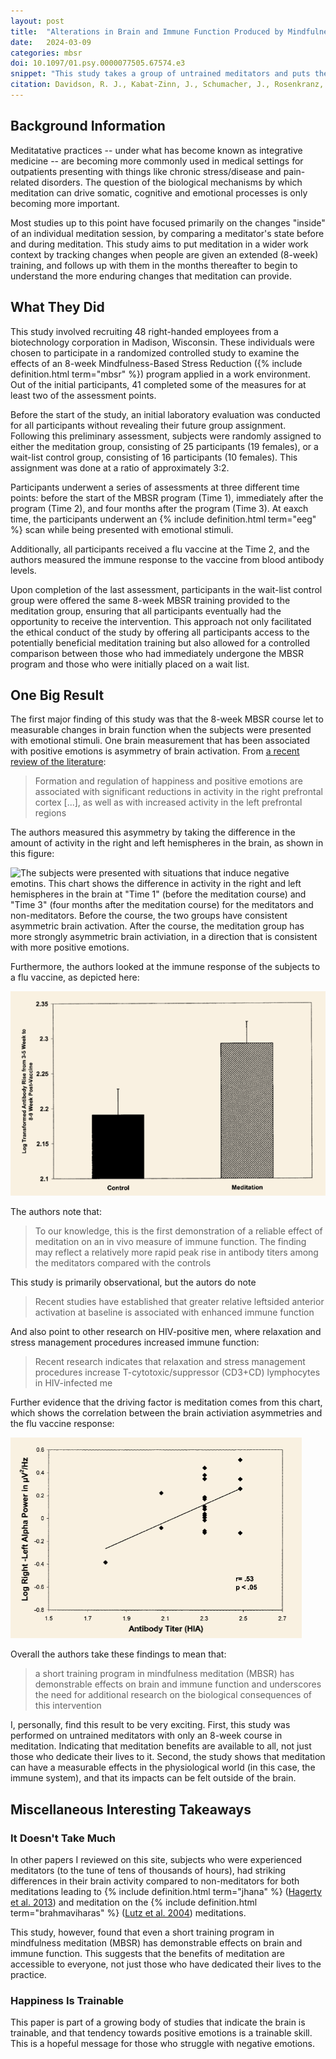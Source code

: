 ```yaml
---
layout: post
title:  "Alterations in Brain and Immune Function Produced by Mindfulness Meditation"
date:   2024-03-09
categories: mbsr
doi: 10.1097/01.psy.0000077505.67574.e3
snippet: "This study takes a group of untrained meditators and puts them through an 8-week course in Mindfulness-based Stress Reduction (MBSR).  The study finds that the meditation group have brain activity implying a more positive emotional frame.  Furthermore, the meditation group had a significantly stronger immune response to a flu vaccine than the non-meditators.  The authors conclude that a short training program in mindfulness meditation has demonstrable effects on both brain and immune function."
citation: Davidson, R. J., Kabat-Zinn, J., Schumacher, J., Rosenkranz, M., Muller, D., Santorelli, S. F., Urbanowski, F., Harrington, A., Bonus, K., & Sheridan, J. F. (2003). Alterations in Brain and Immune Function Produced by Mindfulness Meditation. In Psychosomatic Medicine (Vol. 65, Issue 4, pp. 564–570). Ovid Technologies (Wolters Kluwer Health). [10.1097/01.psy.0000077505.67574.e3](https://doi.org/10.1097/01.psy.0000077505.67574.e3)
---
```


## Background Information

Meditatative practices -- under what has become known as integrative medicine -- are becoming more commonly used in medical settings for outpatients presenting with things like chronic stress/disease and pain-related disorders.  The question of the biological mechanisms by which meditation can drive somatic, cognitive and emotional processes is only becoming more important.

Most studies up to this point have focused primarily on the changes "inside" of an individual meditation session, by comparing a meditator's state before and during meditation.  This study aims to put meditation in a wider work context by tracking changes when people are given an extended (8-week) training, and follows up with them in the months thereafter to begin to understand the more enduring changes that meditation can provide.

## What They Did

This study involved recruiting 48 right-handed employees from a biotechnology corporation in Madison, Wisconsin. These individuals were chosen to participate in a randomized controlled study to examine the effects of an 8-week Mindfulness-Based Stress Reduction ({% include definition.html term="mbsr" %}) program applied in a work environment. Out of the initial participants, 41 completed some of the measures for at least two of the assessment points.

Before the start of the study, an initial laboratory evaluation was conducted for all participants without revealing their future group assignment. Following this preliminary assessment, subjects were randomly assigned to either the meditation group, consisting of 25 participants (19 females), or a wait-list control group, consisting of 16 participants (10 females). This assignment was done at a ratio of approximately 3:2.

Participants underwent a series of assessments at three different time points: before the start of the MBSR program (Time 1), immediately after the program (Time 2), and four months after the program (Time 3).  At eaxch time, the participants underwent an {% include definition.html term="eeg" %} scan while being presented with emotional stimuli.

Additionally, all participants received a flu vaccine at the Time 2, and the authors measured the immune response to the vaccine from blood antibody levels.

Upon completion of the last assessment, participants in the wait-list control group were offered the same 8-week MBSR training provided to the meditation group, ensuring that all participants eventually had the opportunity to receive the intervention. This approach not only facilitated the ethical conduct of the study by offering all participants access to the potentially beneficial meditation training but also allowed for a controlled comparison between those who had immediately undergone the MBSR program and those who were initially placed on a wait list.

## One Big Result

The first major finding of this study was that the 8-week MBSR course let to measurable changes in brain function when the subjects were presented with emotional stimuli.  One brain measurement that has been associated with positive emotions is asymmetry of brain activation.  From [a recent review of the literature](https://www.ncbi.nlm.nih.gov/pmc/articles/PMC7111451/):

> Formation and regulation of happiness and positive emotions are associated with significant reductions in activity in the right prefrontal cortex [...], as well as with increased activity in the left prefrontal regions

The authors measured this asymmetry by taking the difference in the amount of activity in the right and left hemispheres in the brain, as shown in this figure:

![The subjects were presented with situations that induce negative emotins.  This chart shows the difference in activity in the right and left hemispheres in the brain at "Time 1" (before the meditation course) and "Time 3" (four months after the meditation course) for the meditators and non-meditators.  Before the course, the two groups have consistent asymmetric brain activation.  After the course, the meditation group has more strongly asymmetric brain activiation, in a direction that is consistent with more positive emotions.](/assets/article_images/brain-and-immune-function/brain_asymmetry.png)

Furthermore, the authors looked at the immune response of the subjects to a flu vaccine, as depicted here:

![The increase in antibodies after a flu vaccine for the control group and meditators. The meditators had significantly more flu antibodies than the non-meditators](/assets/article_images/brain-and-immune-function/flu_vaccine_response.png)

The authors note that:

> To our knowledge, this is the first demonstration of a reliable effect of meditation on an in vivo measure of immune function. The finding may reflect a relatively more rapid peak rise in antibody titers among the meditators compared with the controls

This study is primarily observational, but the autors do note

> Recent studies have established that greater relative leftsided anterior activation at baseline is associated with enhanced immune function

And also point to other research on HIV-positive men, where relaxation and stress management procedures increased immune function:

> Recent research indicates that relaxation and stress management procedures increase T-cytotoxic/suppressor (CD3+CD) lymphocytes in HIV-infected me

Further evidence that the driving factor is meditation comes from this chart, which shows the correlation between the brain activiation asymmetries and the flu vaccine response:

![Correlation of the magnitude of brainwave asymmetries (a measure improved by meditation) to the rise in antibodies after a flu shot.  The meditators who showed the largest increases in brain activation asymmetry also showed the largest responses to the vaccine.  There was no relation between these variables in the non-meditator group.](/assets/article_images/brain-and-immune-function/final_result.png)

Overall the authors take these findings to mean that:

> a short training program in mindfulness meditation (MBSR) has demonstrable effects on brain and immune function and underscores the need for additional research on the biological consequences of this intervention

I, personally, find this result to be very exciting.  First, this study was performed on untrained meditators with only an 8-week course in meditation. Indicating that meditation benefits are available to all, not just those who dedicate their lives to it.  Second, the study shows that meditation can have a measurable effects in the physiological world (in this case, the immune system), and that its impacts can be felt outside of the brain.

## Miscellaneous Interesting Takeaways

### It Doesn't Take Much

In other papers I reviewed on this site, subjects who were experienced meditators (to the tune of tens of thousands of hours), had striking differences in their brain activity compared to non-meditators for both meditations leading to {% include definition.html term="jhana" %} ([Hagerty et al. 2013](/ecstatic-meditation-reward-system)) and  meditation on the {% include definition.html term="brahmaviharas" %} ([Lutz et al. 2004](/high-amplitude-gamma-synchrony)) meditations.

This study, however, found that even a short training program in mindfulness meditation (MBSR) has demonstrable effects on brain and immune function.  This suggests that the benefits of meditation are accessible to everyone, not just those who have dedicated their lives to the practice.

### Happiness Is Trainable

This paper is part of a growing body of studies that indicate the brain is trainable, and that tendency towards positive emotions is a trainable skill.  This is a hopeful message for those who struggle with negative emotions.
